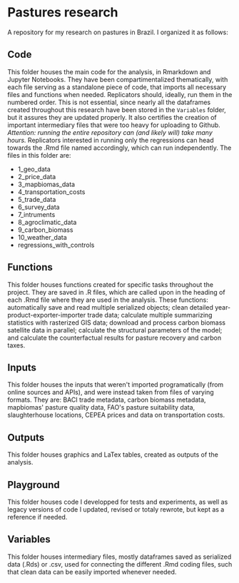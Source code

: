 # Pastures research

A repository for my research on pastures in Brazil. I organized it as follows:

## Code 

This folder houses the main code for the analysis, in Rmarkdown and Jupyter Notebooks. They have been compartimentalized thematically, with each file serving as a standalone piece of code, that imports all necessary files and functions when needed. Replicators should, ideally, run them in the numbered order. This is not essential, since nearly all the dataframes created throughout this research have been stored in the ```Variables``` folder, but it assures they are updated properly. It also certifies the creation of important intermediary files that were too heavy for uploading to Github. *Attention: running the entire repository can (and likely will) take many hours.* Replicators interested in running only the regressions can head towards the .Rmd file named accordingly, which can run independently. The files in this folder are:

- 1_geo_data
- 2_price_data
- 3_mapbiomas_data
- 4_transportation_costs
- 5_trade_data
- 6_survey_data
- 7_intruments
- 8_agroclimatic_data
- 9_carbon_biomass
- 10_weather_data
- regressions_with_controls

## Functions

This folder houses functions created for specific tasks throughout the project. They are saved in .R files, which are called upon in the heading of each .Rmd file where they are used in the analysis. These functions: automatically save and read multiple serialized objects; clean detailed year-product-exporter-importer trade data; calculate multiple summarizing statistics with rasterized GIS data; download and process carbon biomass satellite data in parallel; calculate the structural parameters of the model; and calculate the counterfactual results for pasture recovery and carbon taxes.   

## Inputs

This folder houses the inputs that weren't imported programatically (from online sources and APIs), and were instead taken from files of varying formats. They are: BACI trade metadata, carbon biomass metadata, mapbiomas' pasture quality data, FAO's pasture suitability data, slaughterhouse locations, CEPEA prices and data on transportation costs.

## Outputs

This folder houses graphics and LaTex tables, created as outputs of the analysis.

## Playground

This folder houses code I developped for tests and experiments, as well as legacy versions of code I updated, revised or totaly rewrote, but kept as a reference if needed. 

## Variables

This folder houses intermediary files, mostly dataframes saved as serialized data (.Rds) or .csv, used for connecting the different .Rmd coding files, such that clean data can be easily imported whenever needed.
